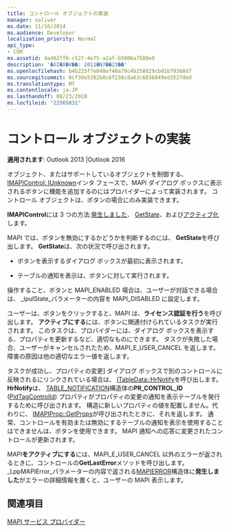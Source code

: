 ```yaml
---
title: コントロール オブジェクトの実装
manager: soliver
ms.date: 11/16/2014
ms.audience: Developer
localization_priority: Normal
api_type:
- COM
ms.assetid: 4ad62ff0-c527-4e75-a2af-b5906a7588e8
description: '�ŏI�X�V��: 2011�N7��23��'
ms.openlocfilehash: b4b225f7e048ef40a79c4b258629cb01b79368d7
ms.sourcegitcommit: 0cf39e5382b8c6f236c8a63c6036849ed3527ded
ms.translationtype: MT
ms.contentlocale: ja-JP
ms.lasthandoff: 08/23/2018
ms.locfileid: "22565831"
---
```

# <a name="control-object-implementation"></a>コントロール オブジェクトの実装

  
  
**適用されます**: Outlook 2013 |Outlook 2016 
  
オブジェクト、またはサポートしているオブジェクトを制御する、 [IMAPIControl: IUnknown](imapicontroliunknown.md)インタ フェースで、MAPI ダイアログ ボックスに表示されるボタンに機能を追加するのにはプロバイダーによって実装されます。 コントロール オブジェクトは、ボタンの場合にのみ実装できます。 
  
 **IMAPIControl**には 3 つの方法:[発生しました](imapicontrol-getlasterror.md)、 [GetState](imapicontrol-getstate.md)、および[アクティブ化](imapicontrol-activate.md)します。 
  
MAPI では、ボタンを無効にするかどうかを判断するのには、 **GetState**を呼び出します。 **GetState**は、次の状況で呼び出されます。 
  
- ボタンを表示するダイアログ ボックスが最初に表示されます。
    
- テーブルの通知を表示は、ボタンに対して実行されます。 
    
操作すること、ボタンと MAPI_ENABLED 場合は、ユーザーが対話できる場合は、 _lpulState_パラメーターの内容を MAPI_DISABLED に設定します。 
  
ユーザーは、ボタンをクリックすると、MAPI は、**ライセンス認証を行う**を呼び出します。 **アクティブにする**には、ボタンに関連付けられているタスクが実行されます。 このタスクは、プロバイダーには、ダイアログ ボックスを表示する、プロパティを更新するなど、適切なものにできます。 タスクが失敗した場合、ユーザーがキャンセルされたため、MAPI_E_USER_CANCEL を返します。 障害の原因は他の適切なエラー値を返します。 
  
タスクが成功し、プロパティの変更] ダイアログ ボックスで別のコントロールに反映されるにリンクされている場合は、 [ITableData::HrNotify](itabledata-hrnotify.md)を呼び出します。 **HrNotify**は、 [TABLE_NOTIFICATION](table_notification.md)構造体の**PR_CONTROL_ID** ([PidTagControlId](pidtagcontrolid-canonical-property.md)) プロパティがプロパティの変更の通知を表示テーブルを発行するために呼び出されます。 構造に新しいプロパティの値を配置しません。代わりに、 [IMAPIProp::GetProps](imapiprop-getprops.md)が呼び出されたときに、それを返します。 通常、コントロールを有効または無効にするテーブルの通知を表示を使用することはできませんは、ボタンを使用できます。 MAPI 通知への応答に変更されたコントロールが更新されます。 
  
MAPI**をアクティブにする**には、MAPI_E_USER_CANCEL 以外のエラーが返されるときに、コントロールの**GetLastError**メソッドを呼び出します。 _LppMAPIError_パラメーターの内容で返される[MAPIERROR](mapierror.md)構造体に**発生しました**がエラーの詳細情報を置くと、ユーザーの MAPI 表示します。 
  
## <a name="see-also"></a>関連項目



[MAPI サービス プロバイダー](mapi-service-providers.md)


